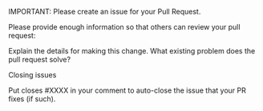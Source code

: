 IMPORTANT: Please create an issue for your Pull Request.

Please provide enough information so that others can review your pull request:

Explain the details for making this change. What existing problem does the pull request solve?

Closing issues

Put closes #XXXX in your comment to auto-close the issue that your PR fixes (if such).
